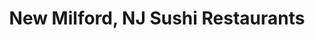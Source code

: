 ---
layout: city
title: New Milford, NJ Sushi Restaurants
permalink: /new-jersey/new-milford/
stateAbbr: NJ
stateName: New Jersey
cityName: New Milford

---